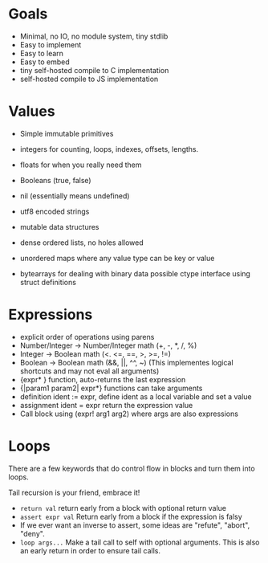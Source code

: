 # Goals

 - Minimal, no IO, no module system, tiny stdlib
 - Easy to implement
 - Easy to learn
 - Easy to embed
 - tiny self-hosted compile to C implementation
 - self-hosted compile to JS implementation

# Values

 - Simple immutable primitives
  - integers for counting, loops, indexes, offsets, lengths.
  - floats for when you really need them
  - Booleans (true, false)
  - nil (essentially means undefined)
  - utf8 encoded strings
   
 - mutable data structures
  - dense ordered lists, no holes allowed
  - unordered maps where any value type can be key or value
  - bytearrays for dealing with binary data possible ctype interface using struct definitions

# Expressions

 - explicit order of operations using parens
 - Number/Integer -> Number/Integer math (+, -, *, /, %)
 - Integer -> Boolean math (<. <=, ==, >, >=, !=)
 - Boolean -> Boolean math (&&, ||, ^^, ~) (This implementes logical shortcuts and may not eval all arguments)
 - {expr* } function, auto-returns the last expression
 - {|param1 param2| expr*} functions can take arguments
 - definition ident := expr, define ident as a local variable and set a value
 - assignment ident = expr return the expression value
 - Call block using (expr! arg1 arg2) where args are also expressions

# Loops

There are a few keywords that do control flow in blocks and turn them into loops.

Tail recursion is your friend, embrace it!

 - `return val` return early from a block with optional return value
 - `assert expr val` Return early from a block if the expression is falsy
  - If we ever want an inverse to assert, some ideas are "refute", "abort", "deny".
 - `loop args...` Make a tail call to self with optional arguments.  This is also an early return in order to ensure tail calls.

